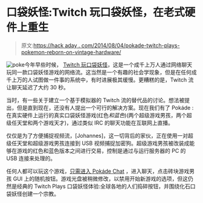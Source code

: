 # 口袋妖怪:Twitch 玩口袋妖怪，在老式硬件上重生

> 原文:[https://hack aday . com/2014/08/04/pokade-twitch-plays-pokemon-reborn-on-vintage-hardware/](https://hackaday.com/2014/08/04/pokade-twitch-plays-pokemon-reborn-on-vintage-hardware/)

![poke](../Images/4e159b2a36030b3364ac0efeccbaed12.png)今年早些时候， [Twitch 玩口袋妖怪](http://www.twitch.tv/twitchplayspokemon)，这是一个成千上万人通过网络聊天玩同一款口袋妖怪游戏的网络流。这当然是一个有趣的社会学现象，但是在任何成千上万的人试图做一件事的系统中，有时进展极其缓慢。更糟糕的是，Twitch 流让聊天延迟了大约 30 秒。

当时，有一些关于建立一个基于模拟器的 Twitch 流的替代品的讨论。想法被提出，但是直到现在，还没有人提出一个可行的解决方案。现在我们有了 Pokáde :在真实硬件上运行的真实口袋妖怪游戏(红色*和蓝色*)(两个超级游戏男孩，两个超级任天堂和两个游戏天才)，通过类似 IRC 的聊天功能在互联网上直播。

仅仅是为了方便捕捉视频流，[Johannes]，这一切背后的家伙，正在使用一对超级任天堂和超级游戏男孩连接到 USB 视频捕捉加密狗。超级游戏男孩被改装成能够在游戏的红色和蓝色版本之间进行交易，控制是通过与运行服务器的 PC 的 USB 连接来处理的。

任何人都可以玩这个游戏，[只需进入 Pokáde Chat](http://pokade.nilquader.de/poke/gb.php?game=1) ，进入聊天，点击砖块游戏男孩 GUI 上的随机按钮。游戏光盘被稍微修改，以禁用开始新游戏的选项，但这仍然是经典的 Twitch Plays 口袋妖怪体验:全球各地的人们捣碎按钮，并围绕化石口袋妖怪创建一个宗教。
